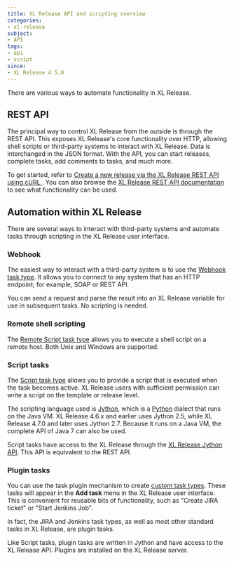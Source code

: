 ```yaml
---
title: XL Release API and scripting overview
categories:
- xl-release
subject:
- API
tags:
- api
- script
since:
- XL Release 4.5.0
---
```


There are various ways to automate functionality in XL Release.

## REST API

The principal way to control XL Release from the outside is through the REST API. This exposes XL Release's core functionality over HTTP, allowing shell scripts or third-party systems to interact with XL Release. Data is interchanged in the JSON format. With the API, you can start releases, complete tasks, add comments to tasks, and much more.

To get started, refer to [Create a new release via the XL Release REST API using cURL ](/xl-release/how-to/create-a-new-release-via-rest-api-using-curl.html). You can also browse the [XL Release REST API documentation](/xl-release/latest/rest-api/) to see what functionality can be used.

## Automation within XL Release

There are several ways to interact with third-party systems and automate tasks through scripting in the XL Release user interface.

### Webhook

The easiest way to interact with a third-party system is to use the [Webhook task type](/xl-release/how-to/create-a-webhook-task.html). It allows you to connect to any system that has an HTTP endpoint; for example, SOAP or REST API.

You can send a request and parse the result into an XL Release variable for use in subsequent tasks. No scripting is needed.

### Remote shell scripting

The [Remote Script task type](/xl-release/concept/introduction-to-the-xl-release-remote-script-plugin.html) allows you to execute a shell script on a remote host. Both Unix and Windows are supported.

### Script tasks

The [Script task type](/xl-release/how-to/create-a-script-task.html) allows you to provide a script that is executed when the task becomes active. XL Release users with sufficient permission can write a script on the template or release level.

The scripting language used is [Jython](http://www.jython.org/), which is a [Python](https://www.python.org/) dialect that runs on the Java VM. XL Release 4.6.x and earlier uses Jython 2.5, while XL Release 4.7.0 and later uses Jython 2.7. Because it runs on a Java VM, the complete API of Java 7 can also be used.

Script tasks have access to the XL Release through the [XL Release Jython API](/jython-docs/#!/xl-release/4.8.x/). This API is equivalent to the REST API.

### Plugin tasks

You can use the task plugin mechanism to create [custom task types](/xl-release/how-to/create-custom-task-types-in-xl-release.html). These tasks will appear in the **Add task** menu in the XL Release user interface. This is convenient for reusable bits of functionality, such as "Create JIRA ticket" or "Start Jenkins Job".

In fact, the JIRA and Jenkins task types, as well as most other standard tasks in XL Release, are plugin tasks.

Like Script tasks, plugin tasks are written in Jython and have access to the XL Release API. Plugins are installed on the XL Release server.
